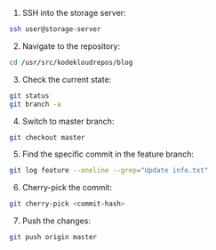 1. SSH into the storage server:
```bash
ssh user@storage-server
```
2. Navigate to the repository:
```bash
cd /usr/src/kodekloudrepos/blog
```
3. Check the current state:
```bash
git status
git branch -a
```
4. Switch to master branch:
```bash
git checkout master
```
5. Find the specific commit in the feature branch:
```bash
git log feature --oneline --grep="Update info.txt"
```
6. Cherry-pick the commit:
```bash
git cherry-pick <commit-hash>
```
7. Push the changes:
```bash
git push origin master
```
